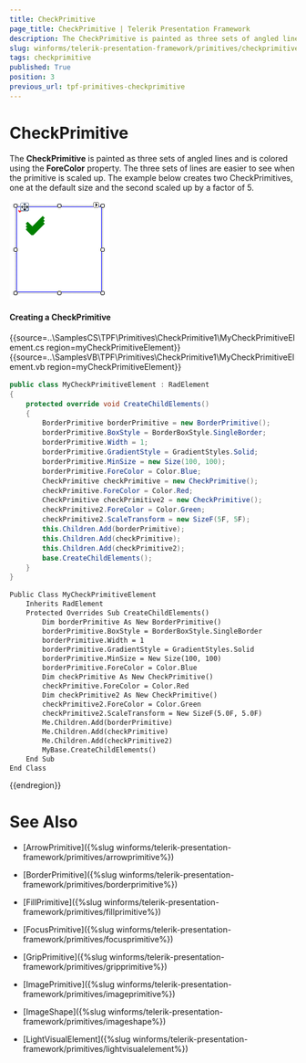 ```yaml
---
title: CheckPrimitive
page_title: CheckPrimitive | Telerik Presentation Framework
description: The CheckPrimitive is painted as three sets of angled lines and can have different colors.
slug: winforms/telerik-presentation-framework/primitives/checkprimitive
tags: checkprimitive
published: True
position: 3
previous_url: tpf-primitives-checkprimitive
---
```


# CheckPrimitive

The __CheckPrimitive__ is painted as three sets of angled lines and is colored using the __ForeColor__ property. The three sets of lines are easier to see when the primitive is scaled up. The example below creates two CheckPrimitives, one at the default size and the second scaled up by a factor of 5.

![tpf-primitives-checkprimitive 001](images/tpf-primitives-checkprimitive001.png)

#### Creating a CheckPrimitive

{{source=..\SamplesCS\TPF\Primitives\CheckPrimitive1\MyCheckPrimitiveElement.cs region=myCheckPrimitiveElement}} 
{{source=..\SamplesVB\TPF\Primitives\CheckPrimitive1\MyCheckPrimitiveElement.vb region=myCheckPrimitiveElement}} 

````C#
public class MyCheckPrimitiveElement : RadElement
{
    protected override void CreateChildElements()
    {
        BorderPrimitive borderPrimitive = new BorderPrimitive();
        borderPrimitive.BoxStyle = BorderBoxStyle.SingleBorder;
        borderPrimitive.Width = 1;
        borderPrimitive.GradientStyle = GradientStyles.Solid;
        borderPrimitive.MinSize = new Size(100, 100);
        borderPrimitive.ForeColor = Color.Blue;
        CheckPrimitive checkPrimitive = new CheckPrimitive();
        checkPrimitive.ForeColor = Color.Red;
        CheckPrimitive checkPrimitive2 = new CheckPrimitive();
        checkPrimitive2.ForeColor = Color.Green;
        checkPrimitive2.ScaleTransform = new SizeF(5F, 5F);
        this.Children.Add(borderPrimitive);
        this.Children.Add(checkPrimitive);
        this.Children.Add(checkPrimitive2);
        base.CreateChildElements();
    }
}

````
````VB.NET
Public Class MyCheckPrimitiveElement
    Inherits RadElement
    Protected Overrides Sub CreateChildElements()
        Dim borderPrimitive As New BorderPrimitive()
        borderPrimitive.BoxStyle = BorderBoxStyle.SingleBorder
        borderPrimitive.Width = 1
        borderPrimitive.GradientStyle = GradientStyles.Solid
        borderPrimitive.MinSize = New Size(100, 100)
        borderPrimitive.ForeColor = Color.Blue
        Dim checkPrimitive As New CheckPrimitive()
        checkPrimitive.ForeColor = Color.Red
        Dim checkPrimitive2 As New CheckPrimitive()
        checkPrimitive2.ForeColor = Color.Green
        checkPrimitive2.ScaleTransform = New SizeF(5.0F, 5.0F)
        Me.Children.Add(borderPrimitive)
        Me.Children.Add(checkPrimitive)
        Me.Children.Add(checkPrimitive2)
        MyBase.CreateChildElements()
    End Sub
End Class

````

{{endregion}}

# See Also
* [ArrowPrimitive]({%slug winforms/telerik-presentation-framework/primitives/arrowprimitive%})

* [BorderPrimitive]({%slug winforms/telerik-presentation-framework/primitives/borderprimitive%})

* [FillPrimitive]({%slug winforms/telerik-presentation-framework/primitives/fillprimitive%})

* [FocusPrimitive]({%slug winforms/telerik-presentation-framework/primitives/focusprimitive%})

* [GripPrimitive]({%slug winforms/telerik-presentation-framework/primitives/gripprimitive%})

* [ImagePrimitive]({%slug winforms/telerik-presentation-framework/primitives/imageprimitive%})

* [ImageShape]({%slug winforms/telerik-presentation-framework/primitives/imageshape%})

* [LightVisualElement]({%slug winforms/telerik-presentation-framework/primitives/lightvisualelement%})

